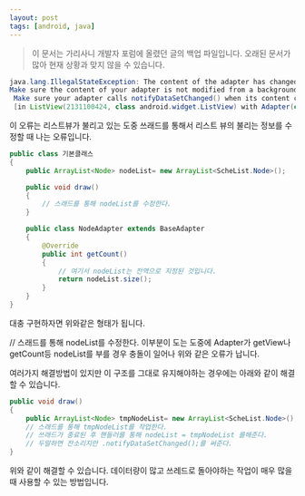 ```yaml
---
layout: post
tags: [android, java]
---
```


> 이 문서는 가리사니 개발자 포럼에 올렸던 글의 백업 파일입니다.
오래된 문서가 많아 현재 상황과 맞지 않을 수 있습니다.


``` java
java.lang.IllegalStateException: The content of the adapter has changed but ListView did not receive a notification.
Make sure the content of your adapter is not modified from a background thread, but only from the UI thread.
 Make sure your adapter calls notifyDataSetChanged() when its content changes.
 [in ListView(2131100424, class android.widget.ListView) with Adapter(class 패키지/클래스경로)]
```

이 오류는 리스트뷰가 불리고 있는 도중 쓰래드를 통해서 리스트 뷰의 불리는 정보를 수정할 때 나는 오류입니다.

``` java
public class 기본클래스
{
	public ArrayList<Node> nodeList= new ArrayList<ScheList.Node>();

	public void draw()
	{
		// 스래드를 통해 nodeList를 수정한다.
	}

	public class NodeAdapter extends BaseAdapter
	{
		@Override
		public int getCount()
		{
			// 여기서 nodeList는 전역으로 지정된 것입니다.
			return nodeList.size();
		}
	}
}
```
대충 구현하자면 위와같은 형태가 됩니다.

// 스래드를 통해 nodeList를 수정한다. 이부분이 도는 도중에 Adapter가 getView나 getCount등 nodeList를 부를 경우 충돌이 일어나 위와 같은 오류가 납니다.

여러가지 해결방법이 있지만 이 구조를 그대로 유지해야하는 경우에는 아래와 같이 해결할 수 있습니다.
``` java
public void draw()
{
	public ArrayList<Node> tmpNodeList= new ArrayList<ScheList.Node>();
	// 스래드를 통해 tmpNodeList를 작업한다.
	// 쓰래드가 종료된 후 핸들러를 통해 nodeList = tmpNodeList 를해준다.
	// 두말하면 잔소리지만 .notifyDataSetChanged();를 써준다.
}
```
위와 같이 해결할 수 있습니다.
데이터량이 많고 쓰레드로 돌아야하는 작업이 매우 많을 때 사용할 수 있는 방법입니다.